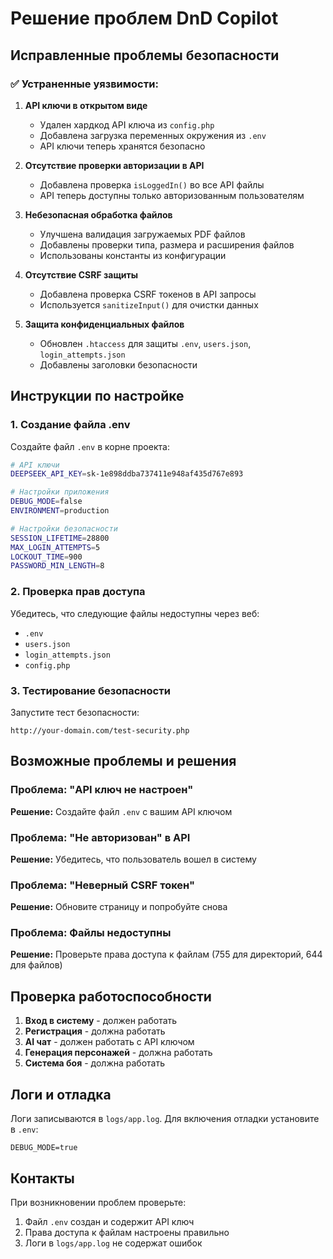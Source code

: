 # Решение проблем DnD Copilot

## Исправленные проблемы безопасности

### ✅ Устраненные уязвимости:

1. **API ключи в открытом виде**
   - Удален хардкод API ключа из `config.php`
   - Добавлена загрузка переменных окружения из `.env`
   - API ключи теперь хранятся безопасно

2. **Отсутствие проверки авторизации в API**
   - Добавлена проверка `isLoggedIn()` во все API файлы
   - API теперь доступны только авторизованным пользователям

3. **Небезопасная обработка файлов**
   - Улучшена валидация загружаемых PDF файлов
   - Добавлены проверки типа, размера и расширения файлов
   - Использованы константы из конфигурации

4. **Отсутствие CSRF защиты**
   - Добавлена проверка CSRF токенов в API запросы
   - Используется `sanitizeInput()` для очистки данных

5. **Защита конфиденциальных файлов**
   - Обновлен `.htaccess` для защиты `.env`, `users.json`, `login_attempts.json`
   - Добавлены заголовки безопасности

## Инструкции по настройке

### 1. Создание файла .env

Создайте файл `.env` в корне проекта:

```bash
# API ключи
DEEPSEEK_API_KEY=sk-1e898ddba737411e948af435d767e893

# Настройки приложения
DEBUG_MODE=false
ENVIRONMENT=production

# Настройки безопасности
SESSION_LIFETIME=28800
MAX_LOGIN_ATTEMPTS=5
LOCKOUT_TIME=900
PASSWORD_MIN_LENGTH=8
```

### 2. Проверка прав доступа

Убедитесь, что следующие файлы недоступны через веб:
- `.env`
- `users.json`
- `login_attempts.json`
- `config.php`

### 3. Тестирование безопасности

Запустите тест безопасности:
```
http://your-domain.com/test-security.php
```

## Возможные проблемы и решения

### Проблема: "API ключ не настроен"
**Решение:** Создайте файл `.env` с вашим API ключом

### Проблема: "Не авторизован" в API
**Решение:** Убедитесь, что пользователь вошел в систему

### Проблема: "Неверный CSRF токен"
**Решение:** Обновите страницу и попробуйте снова

### Проблема: Файлы недоступны
**Решение:** Проверьте права доступа к файлам (755 для директорий, 644 для файлов)

## Проверка работоспособности

1. **Вход в систему** - должен работать
2. **Регистрация** - должна работать
3. **AI чат** - должен работать с API ключом
4. **Генерация персонажей** - должна работать
5. **Система боя** - должна работать

## Логи и отладка

Логи записываются в `logs/app.log`. Для включения отладки установите в `.env`:
```
DEBUG_MODE=true
```

## Контакты

При возникновении проблем проверьте:
1. Файл `.env` создан и содержит API ключ
2. Права доступа к файлам настроены правильно
3. Логи в `logs/app.log` не содержат ошибок
